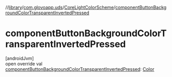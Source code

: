 //[library](../../../index.md)/[com.glovoapp.uds](../index.md)/[CoreLightColorScheme](index.md)/[componentButtonBackgroundColorTransparentInvertedPressed](component-button-background-color-transparent-inverted-pressed.md)

# componentButtonBackgroundColorTransparentInvertedPressed

[androidJvm]\
open override val [componentButtonBackgroundColorTransparentInvertedPressed](component-button-background-color-transparent-inverted-pressed.md): [Color](https://developer.android.com/reference/kotlin/androidx/compose/ui/graphics/Color.html)
